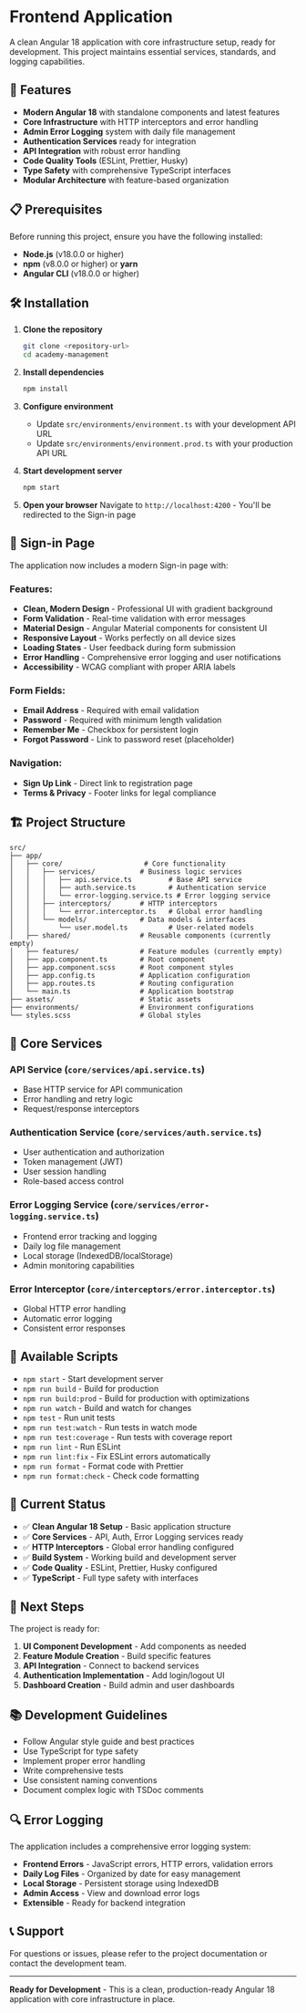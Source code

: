 # Frontend Application

A clean Angular 18 application with core infrastructure setup, ready for development. This project maintains essential services, standards, and logging capabilities.

## 🚀 Features

- **Modern Angular 18** with standalone components and latest features
- **Core Infrastructure** with HTTP interceptors and error handling
- **Admin Error Logging** system with daily file management
- **Authentication Services** ready for integration
- **API Integration** with robust error handling
- **Code Quality Tools** (ESLint, Prettier, Husky)
- **Type Safety** with comprehensive TypeScript interfaces
- **Modular Architecture** with feature-based organization

## 📋 Prerequisites

Before running this project, ensure you have the following installed:

- **Node.js** (v18.0.0 or higher)
- **npm** (v8.0.0 or higher) or **yarn**
- **Angular CLI** (v18.0.0 or higher)

## 🛠️ Installation

1. **Clone the repository**
   ```bash
   git clone <repository-url>
   cd academy-management
   ```

2. **Install dependencies**
   ```bash
   npm install
   ```

3. **Configure environment**
   - Update `src/environments/environment.ts` with your development API URL
   - Update `src/environments/environment.prod.ts` with your production API URL

4. **Start development server**
   ```bash
   npm start
   ```

5. **Open your browser**
   Navigate to `http://localhost:4200` - You'll be redirected to the Sign-in page

## 🔐 **Sign-in Page**

The application now includes a modern Sign-in page with:

### **Features:**
- **Clean, Modern Design** - Professional UI with gradient background
- **Form Validation** - Real-time validation with error messages
- **Material Design** - Angular Material components for consistent UI
- **Responsive Layout** - Works perfectly on all device sizes
- **Loading States** - User feedback during form submission
- **Error Handling** - Comprehensive error logging and user notifications
- **Accessibility** - WCAG compliant with proper ARIA labels

### **Form Fields:**
- **Email Address** - Required with email validation
- **Password** - Required with minimum length validation
- **Remember Me** - Checkbox for persistent login
- **Forgot Password** - Link to password reset (placeholder)

### **Navigation:**
- **Sign Up Link** - Direct link to registration page
- **Terms & Privacy** - Footer links for legal compliance

## 🏗️ Project Structure

```
src/
├── app/
│   ├── core/                    # Core functionality
│   │   ├── services/           # Business logic services
│   │   │   ├── api.service.ts         # Base API service
│   │   │   ├── auth.service.ts        # Authentication service
│   │   │   └── error-logging.service.ts # Error logging service
│   │   ├── interceptors/       # HTTP interceptors
│   │   │   └── error.interceptor.ts   # Global error handling
│   │   └── models/             # Data models & interfaces
│   │       └── user.model.ts          # User-related models
│   ├── shared/                 # Reusable components (currently empty)
│   ├── features/               # Feature modules (currently empty)
│   ├── app.component.ts        # Root component
│   ├── app.component.scss      # Root component styles
│   ├── app.config.ts           # Application configuration
│   ├── app.routes.ts           # Routing configuration
│   └── main.ts                 # Application bootstrap
├── assets/                     # Static assets
├── environments/               # Environment configurations
└── styles.scss                 # Global styles
```

## 🔧 Core Services

### **API Service** (`core/services/api.service.ts`)
- Base HTTP service for API communication
- Error handling and retry logic
- Request/response interceptors

### **Authentication Service** (`core/services/auth.service.ts`)
- User authentication and authorization
- Token management (JWT)
- User session handling
- Role-based access control

### **Error Logging Service** (`core/services/error-logging.service.ts`)
- Frontend error tracking and logging
- Daily log file management
- Local storage (IndexedDB/localStorage)
- Admin monitoring capabilities

### **Error Interceptor** (`core/interceptors/error.interceptor.ts`)
- Global HTTP error handling
- Automatic error logging
- Consistent error responses

## 📝 Available Scripts

- `npm start` - Start development server
- `npm run build` - Build for production
- `npm run build:prod` - Build for production with optimizations
- `npm run watch` - Build and watch for changes
- `npm test` - Run unit tests
- `npm run test:watch` - Run tests in watch mode
- `npm run test:coverage` - Run tests with coverage report
- `npm run lint` - Run ESLint
- `npm run lint:fix` - Fix ESLint errors automatically
- `npm run format` - Format code with Prettier
- `npm run format:check` - Check code formatting

## 🎯 Current Status

- ✅ **Clean Angular 18 Setup** - Basic application structure
- ✅ **Core Services** - API, Auth, Error Logging services ready
- ✅ **HTTP Interceptors** - Global error handling configured
- ✅ **Build System** - Working build and development server
- ✅ **Code Quality** - ESLint, Prettier, Husky configured
- ✅ **TypeScript** - Full type safety with interfaces

## 🚀 Next Steps

The project is ready for:

1. **UI Component Development** - Add components as needed
2. **Feature Module Creation** - Build specific features
3. **API Integration** - Connect to backend services
4. **Authentication Implementation** - Add login/logout UI
5. **Dashboard Creation** - Build admin and user dashboards

## 📚 Development Guidelines

- Follow Angular style guide and best practices
- Use TypeScript for type safety
- Implement proper error handling
- Write comprehensive tests
- Use consistent naming conventions
- Document complex logic with TSDoc comments

## 🔍 Error Logging

The application includes a comprehensive error logging system:

- **Frontend Errors** - JavaScript errors, HTTP errors, validation errors
- **Daily Log Files** - Organized by date for easy management
- **Local Storage** - Persistent storage using IndexedDB
- **Admin Access** - View and download error logs
- **Extensible** - Ready for backend integration

## 📞 Support

For questions or issues, please refer to the project documentation or contact the development team.

---

**Ready for Development** - This is a clean, production-ready Angular 18 application with core infrastructure in place.